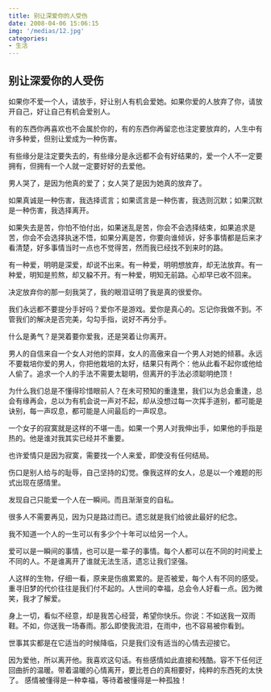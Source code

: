 ```yaml
---
title: 别让深爱你的人受伤
date: 2008-04-06 15:06:15
img: '/medias/12.jpg'
categories:
- 生活
---
```


## 别让深爱你的人受伤

如果你不爱一个人，请放手，好让别人有机会爱她。如果你爱的人放弃了你，请放开自己，好让自己有机会爱别人。

有的东西你再喜欢也不会属於你的，有的东西你再留恋也注定要放弃的，人生中有许多种爱，但别让爱成为一种伤害。

有些缘分是注定要失去的，有些缘分是永远都不会有好结果的，爱一个人不一定要拥有，但拥有一个人就一定要好好的去爱他。

男人哭了，是因为他真的爱了；女人哭了是因为她真的放弃了。

如果真诚是一种伤害，我选择谎言；如果谎言是一种伤害，我选则沉默；如果沉默是一种伤害，我选择离开。

如果失去是苦，你怕不怕付出，如果迷乱是苦，你会不会选择结束，如果追求是苦，你会不会选择执迷不悟，如果分离是苦，你要向谁倾诉，好多事情都是后来才看清楚，好多事情当时一点也不觉得苦，然而我已经找不到来时的路。

有一种爱，明明是深爱，却说不出来。有一种爱，明明想放弃，却无法放弃。有一种爱，明知是煎熬，却又躱不开。有一种爱，明知无前路。心却早已收不回来。

决定放弃你的那一刻我哭了，我的眼泪证明了我是真的很爱你。

我们永远都不要提分手好吗？爱你不是游戏。爱你是真心的。忘记你我做不到。不管我们的解决是否完美，勾勾手指，说好不再分手。

什么是勇气？是哭着要你爱我，还是哭着让你离开。

男人的自信来自一个女人对他的崇拜，女人的高傲来自一个男人对她的倾慕。永远不要栽培你爱的男人，你把他栽培的太好，结果只有两个：他从此看不起你或他给人偷了。追求一个人的手法不需要太聪明，但离开的手法必须聪明绝顶！

为什么我们总是不懂得珍惜眼前人？在未可预知的重逢里，我们以为总会重逢，总会有缘再会，总以为有机会说一声对不起，却从没想过每一次挥手道别，都可能是诀别，每一声叹息，都可能是人间最后的一声叹息。

一个女子的寂寞就是这样的不堪一击。如果一个男人对我伸出手，如果他的手指是热的。他是谁对我其实已经并不重要。

也许爱情只是因为寂寞，需要找一个人来爱，即使没有任何结局。

伤口是别人给与的耻辱，自己坚持的幻觉。像我这样的女人，总是以一个难题的形式出现在感情里。

发现自己只能爱一个人在一瞬间。而且渐渐变的自私。

很多人不需要再见，因为只是路过而已。遗忘就是我们给彼此最好的纪念。

我不知道一个人的一生可以有多少个十年可以给另一个人。

爱可以是一瞬间的事情，也可以是一辈子的事情。每个人都可以在不同的时间爱上不同的人。不是谁离开了谁就无法生活，遗忘让我们坚强。

人这样的生物，仔细一看，原来是伤痕累累的。是否被爱，每个人有不同的感受。重寻旧梦的代价往往是我们付不起的。人世间的幸福，总会令人好看一点。因为微笑，我才了解爱。

身上一切，看似不经意，却是我苦心经营，希望你快乐。你说：不如送我一双雨鞋。不如，你送我一场春雨。那么即使我流泪，在雨中，也不容易被你看到。

世事其实都是在它适当的时候降临，只是我们没有适当的心情去迎接它。

因为爱他，所以离开他。我喜欢这句话。有些感情如此直接和残酷。容不下任何迂回曲折的温暖。带着温暖的心情离开，要比苍白的真相要好，纯粹的东西死的太快了。
感情被懂得是一种幸福，等待着被懂得是一种孤独！
